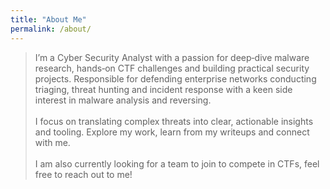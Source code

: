 ```yaml
---
title: "About Me"
permalink: /about/
---
```

> I’m a Cyber Security Analyst with a passion for deep‑dive malware research, hands‑on CTF challenges and building practical security projects. Responsible for defending enterprise networks conducting triaging, threat hunting and incident response with a keen side interest in malware analysis and reversing.
> <br><br> I focus on translating complex threats into clear, actionable insights and tooling. Explore my work, learn from my writeups and connect with me.
> <br><br> I am also currently looking for a team to join to compete in CTFs, feel free to reach out to me!